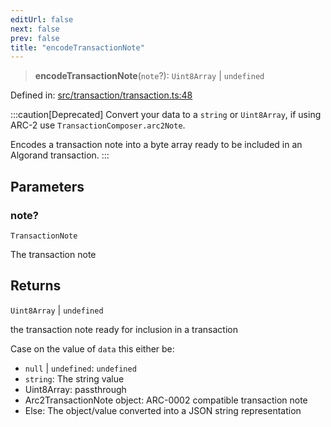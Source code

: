 ```yaml
---
editUrl: false
next: false
prev: false
title: "encodeTransactionNote"
---
```


> **encodeTransactionNote**(`note`?): `Uint8Array` \| `undefined`

Defined in: [src/transaction/transaction.ts:48](https://github.com/algorandfoundation/algokit-utils-ts/blob/e57e96ab17213653e656688e8d7251c0107554cf/src/transaction/transaction.ts#L48)

:::caution[Deprecated]
Convert your data to a `string` or `Uint8Array`, if using ARC-2 use `TransactionComposer.arc2Note`.

Encodes a transaction note into a byte array ready to be included in an Algorand transaction.
:::

## Parameters

### note?

`TransactionNote`

The transaction note

## Returns

`Uint8Array` \| `undefined`

the transaction note ready for inclusion in a transaction

 Case on the value of `data` this either be:
  * `null` | `undefined`: `undefined`
  * `string`: The string value
  * Uint8Array: passthrough
  * Arc2TransactionNote object: ARC-0002 compatible transaction note
  * Else: The object/value converted into a JSON string representation
